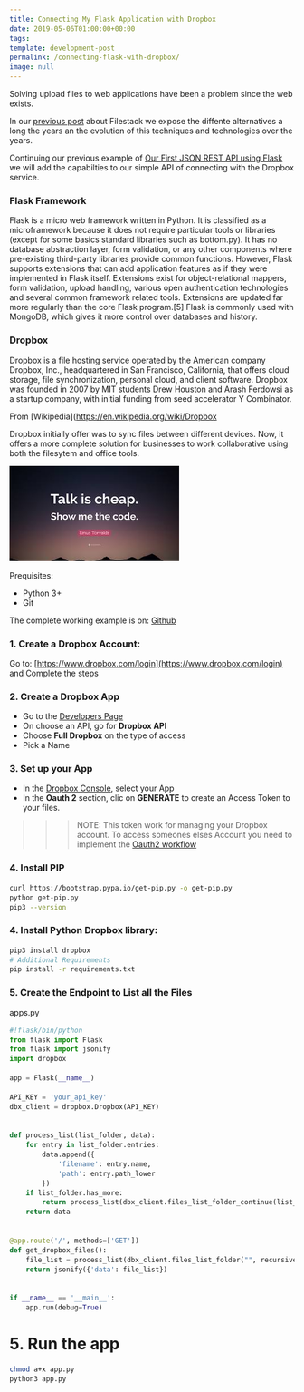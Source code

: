 ```yaml
---
title: Connecting My Flask Application with Dropbox
date: 2019-05-06T01:00:00+00:00
tags:
template: development-post
permalink: /connecting-flask-with-dropbox/
image: null
---
```


Solving upload files to web applications have been a problem since the web exists.

In our [previous post](https://cobuildlab.com/development-blog/uploading-files-with-my-react-application-using-filestack/) about Filestack we expose the diffente alternatives a long the years an the evolution of this techniques and technologies over the years.


Continuing our previous example of [Our First JSON REST API using Flask](https://cobuildlab.com/development-blog/my-first-json-rest-api-with-flask/) we will add the capabilties to our simple API of connecting with the Dropbox service.


### Flask Framework

Flask is a micro web framework written in Python. It is classified as a microframework because it does not require particular tools or libraries (except for some basics standard libraries such as bottom.py). It has no database abstraction layer, form validation, or any other components where pre-existing third-party libraries provide common functions. However, Flask supports extensions that can add application features as if they were implemented in Flask itself. Extensions exist for object-relational mappers, form validation, upload handling, various open authentication technologies and several common framework related tools. Extensions are updated far more regularly than the core Flask program.[5] Flask is commonly used with MongoDB, which gives it more control over databases and history.


### Dropbox

Dropbox is a file hosting service operated by the American company Dropbox, Inc., headquartered in San Francisco, California, that offers cloud storage, file synchronization, personal cloud, and client software. Dropbox was founded in 2007 by MIT students Drew Houston and Arash Ferdowsi as a startup company, with initial funding from seed accelerator Y Combinator.

From [Wikipedia](https://en.wikipedia.org/wiki/Dropbox

Dropbox initially offer was to sync files between different devices. Now, it offers a more complete solution for businesses to work collaborative using both the filesytem and office tools.


![Show me the code](./media/show-me-the-code.jpeg)

Prequisites:

- Python 3+
- Git


The complete working example is on: [Github](https://github.com/cobuildlab/flask-and-twilio)

### 1. Create a Dropbox Account:

Go to: [https://www.dropbox.com/login](https://www.dropbox.com/login) and Complete the steps


### 2. Create a Dropbox App

- Go to the [Developers Page](https://www.dropbox.com/developers/apps/create)
- On choose an API, go for **Dropbox API**
- Choose **Full Dropbox** on the type of access
- Pick a Name

### 3. Set up your App

- In the [Dropbox Console](https://www.dropbox.com/developers/apps?_tk=pilot_lp&_ad=topbar4&_camp=myapps), select your App
- In the **Oauth 2** section, clic on **GENERATE** to create an Access Token to your files.

>>> NOTE: This token work for managing your Dropbox account. To access someones elses Account you need to implement the [Oauth2 workflow](https://www.dropbox.com/developers/reference/getting-started?_tk=guides_lp&_ad=guides2&_camp=get_started)

### 4. Install PIP

```bash
curl https://bootstrap.pypa.io/get-pip.py -o get-pip.py
python get-pip.py
pip3 --version
```

### 4. Install Python Dropbox library:

```bash
pip3 install dropbox
# Additional Requirements
pip install -r requirements.txt
```

### 5. Create the Endpoint to List all the Files

apps.py

```python
#!flask/bin/python
from flask import Flask
from flask import jsonify
import dropbox

app = Flask(__name__)

API_KEY = 'your_api_key'
dbx_client = dropbox.Dropbox(API_KEY)


def process_list(list_folder, data):
    for entry in list_folder.entries:
        data.append({
            'filename': entry.name,
            'path': entry.path_lower
        })
    if list_folder.has_more:
        return process_list(dbx_client.files_list_folder_continue(list_folder.cursor), data)
    return data


@app.route('/', methods=['GET'])
def get_dropbox_files():
    file_list = process_list(dbx_client.files_list_folder("", recursive=True), [])
    return jsonify({'data': file_list})


if __name__ == '__main__':
    app.run(debug=True)
```

# 5. Run the app

```sh
chmod a+x app.py
python3 app.py
```